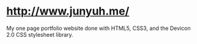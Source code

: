# http://www.junyuh.me/
My one page portfolio website done with HTML5, CSS3, and the Devicon 2.0 CSS stylesheet library.
